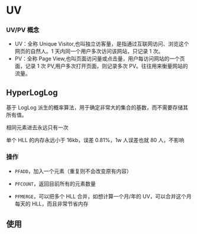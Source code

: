# UV

### UV/PV 概念

- UV：全称 Unique Visitor,也叫独立访客量，是指通过互联网访问、浏览这个网页的自然人。1 天内同一个用户多次访问该网站，只记录 1 次。
- PV：全称 Page View,也叫页面访问量或点击量，用户每访问网站的一个页面，记录 1 次 PV,用户多次打开页面，则记录多次 PV。往往用来衡量网站的流量。

## HyperLogLog

基于 LogLog 派生的概率算法，用于确定非常大的集合的基数，而不需要存储其所有值。

相同元素进去永远只有一次

单个 HLL 的内存永远小于 16kb，误差 0.81%，1w 人误差也就 80 人，不影响

### 操作

- `PFADD`，加入一个元素（重复则不会改变原有内容）

- `PFCOUNT`，返回目前所有的元素数量

- `PFMERGE`，可以把多个 HLL 合并，如想计算一个月/年的 UV，可以合并这个月每天的 HLL，而且非常节省内存

## 使用
